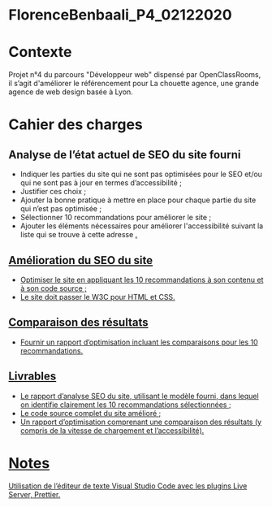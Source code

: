 # FlorenceBenbaali_P4_02122020
<h1 >Contexte</h1>
<p>Projet n°4 du parcours "Développeur web" dispensé par OpenClassRooms, il s’agit d'améliorer le référencement pour La chouette agence, une grande agence de web design basée à Lyon.</p>
<h1>Cahier des  charges</h1>
<h2>Analyse de l’état actuel de SEO du site fourni</h2>
<ul>
<li>Indiquer les parties du site qui ne sont pas optimisées pour le SEO et/ou qui ne sont pas à jour en termes d’accessibilité ;</li>
<li>Justifier ces choix ;</li>
<li>Ajouter la bonne pratique à mettre en place pour chaque partie du site qui n’est pas optimisée ;</li>
<li>Sélectionner 10 recommandations pour améliorer le site ;</li>
<li>Ajouter les éléments nécessaires pour améliorer l'accessibilité suivant la liste qui se trouve à cette adresse <a href="https://developer.mozilla.org/fr/docs/Accessibilit%C3%A9/Checklist_accessibilite_mobile">.</li>
</ul>
<h2>Amélioration du SEO du site</h2>
<ul>
<li>Optimiser le site en appliquant les 10 recommandations à son contenu et à son code source ;</li>
<li>Le site doit passer le W3C pour HTML et CSS.</li>
</ul>
<h2>Comparaison des résultats</h2>
<ul>
<li>Fournir un rapport d’optimisation incluant les comparaisons pour les 10 recommandations.</li>
</ul>
<h2>Livrables</h2>
<ul>
<li>Le rapport d’analyse SEO du site, utilisant le modèle fourni, dans lequel on identifie clairement les 10 recommandations sélectionnées ;</li>
<li>Le code source complet du site amélioré ;</li>
<li>Un rapport d’optimisation comprenant une comparaison des résultats (y compris de la vitesse de chargement et l’accessibilité).</li>
</ul>
<h1>Notes</h1>
<p>Utilisation de l’éditeur de texte Visual Studio Code avec les plugins Live Server, Prettier.</p>
